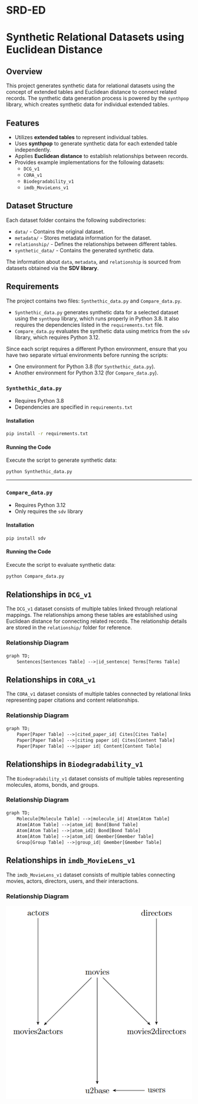 # SRD-ED
# Synthetic Relational Datasets using Euclidean Distance

## Overview
This project generates synthetic data for relational datasets using the concept of extended tables and Euclidean distance to connect related records. The synthetic data generation process is powered by the `synthpop` library, which creates synthetic data for individual extended tables.

## Features
- Utilizes **extended tables** to represent individual tables.
- Uses **synthpop** to generate synthetic data for each extended table independently.
- Applies **Euclidean distance** to establish relationships between records.
- Provides example implementations for the following datasets:
  - `DCG_v1`
  - `CORA_v1`
  - `Biodegradability_v1`
  - `imdb_MovieLens_v1`

## Dataset Structure
Each dataset folder contains the following subdirectories:
- `data/` - Contains the original dataset.
- `metadata/` - Stores metadata information for the dataset.
- `relationship/` - Defines the relationships between different tables.
- `synthetic_data/` - Contains the generated synthetic data.

The information about `data`, `metadata`, and `relationship` is sourced from datasets obtained via the **SDV library**.

## Requirements  

The project contains two files: `Synthethic_data.py` and `Compare_data.py`.  

- `Synthethic_data.py` generates synthetic data for a selected dataset using the `synthpop` library, which runs properly in Python 3.8. It also requires the dependencies listed in the `requirements.txt` file.  
- `Compare_data.py` evaluates the synthetic data using metrics from the `sdv` library, which requires Python 3.12.  

Since each script requires a different Python environment, ensure that you have two separate virtual environments before running the scripts:  
- One environment for Python 3.8 (for `Synthethic_data.py`).  
- Another environment for Python 3.12 (for `Compare_data.py`).  

### `Synthethic_data.py`  
- Requires Python 3.8  
- Dependencies are specified in `requirements.txt`  

#### Installation  
```bash
pip install -r requirements.txt
```

#### Running the Code  
Execute the script to generate synthetic data:  
```bash
python Synthethic_data.py
```

---

### `Compare_data.py`  
- Requires Python 3.12  
- Only requires the `sdv` library  

#### Installation  
```bash
pip install sdv
```

#### Running the Code  
Execute the script to evaluate synthetic data:  
```bash
python Compare_data.py
```

## Relationships in `DCG_v1`
The `DCG_v1` dataset consists of multiple tables linked through relational mappings. The relationships among these tables are established using Euclidean distance for connecting related records. The relationship details are stored in the `relationship/` folder for reference.

### Relationship Diagram
```mermaid
graph TD;
    Sentences[Sentences Table] -->|id_sentence| Terms[Terms Table]
```

## Relationships in `CORA_v1`
The `CORA_v1` dataset consists of multiple tables connected by relational links representing paper citations and content relationships.

### Relationship Diagram
```mermaid
graph TD;
    Paper[Paper Table] -->|cited_paper_id| Cites[Cites Table]
    Paper[Paper Table] -->|citing paper id| Cites[Content Table]
    Paper[Paper Table] -->|paper id| Content[Content Table]
```

## Relationships in `Biodegradability_v1`
The `Biodegradability_v1` dataset consists of multiple tables representing molecules, atoms, bonds, and groups.

### Relationship Diagram
```mermaid
graph TD;
    Molecule[Molecule Table] -->|molecule_id| Atom[Atom Table]
    Atom[Atom Table] -->|atom_id| Bond[Bond Table]
    Atom[Atom Table] -->|atom_id2| Bond[Bond Table]
    Atom[Atom Table] -->|atom_id| Gmember[Gmember Table]
    Group[Group Table] -->|group_id| Gmember[Gmember Table]
```

## Relationships in `imdb_MovieLens_v1`
The `imdb_MovieLens_v1` dataset consists of multiple tables connecting movies, actors, directors, users, and their interactions.

### Relationship Diagram
![imdb_MovieLens_v1](images/Movie.png)



